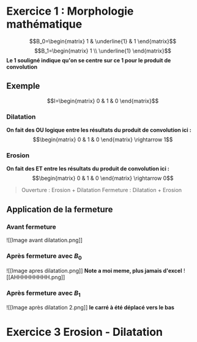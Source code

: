# Exercice 1 : Morphologie mathématique
$$B_0=\begin{matrix}
1 & \underline{1} & 1
\end{matrix}$$
$$B_1=\begin{matrix}
1 \\
\underline{1}
\end{matrix}$$
**Le 1 souligné indique qu'on se centre sur ce 1 pour le produit de convolution**
## Exemple
$$I=\begin{matrix}
0 & 1 & 0
\end{matrix}$$
### Dilatation
**On fait des OU logique entre les résultats du produit de convolution ici :**
$$\begin{matrix}
0 & 1 & 0
\end{matrix} \rightarrow 1$$
### Erosion
**On fait des ET entre les résultats du produit de convolution ici :**
$$\begin{matrix}
0 & 1 & 0
\end{matrix} \rightarrow 0$$
> Ouverture : Erosion + Dilatation
> Fermeture : Dilatation + Erosion

## Application de la fermeture

### Avant fermeture
![[Image avant dilatation.png]]
### Après fermeture avec $B_0$
![[Image apres dilatation.png]]
**Note a moi meme, plus jamais d'excel**
![[AHHHHHHHHH.png]]
### Après fermeture avec $B_1$
![[Image après dilatation 2.png]]
**le carré à été déplacé vers le bas**
# Exercice 3 Erosion - Dilatation
